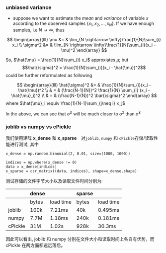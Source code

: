 ### unbiased variance
* suppose we want to estimate the *mean* and *variance* of variable $x$ according to the observed samples $\{x_1, x_2, ..., x_N\}$. If we have enough samples, i.e $N \rightarrow \infty$, thus

$$
\begin{array}{lll}
\mu &= & \lim_{N \rightarrow \infty}\frac{1}{N}\sum_{i} x_i \\
\sigma^2 &= & \lim_{N \rightarrow \infty}\frac{1}{N}\sum_{i}(x_i - \mu)^2
\end{array}
$$

So, $\hat{\mu} =  \frac{1}{N}\sum_{i} x_i$ approxiates $\mu$; but 
$$\hat{\sigma}^2 =  \frac{1}{N}\sum_{i}(x_i - \hat{\mu})^2$$ could be further reformulated as following

$$
\begin{array}{lll}
\hat{\sigma}^2 &= & \frac{1}{N}\sum_{i}(x_i - \hat{\mu})^2 \\
& = & (\frac{N-1}{N})^2 \frac{1}{N} \sum_{i} (x_i - \hat{\mu}_i)^2  \\
& = & (\frac{N-1}{N})^2 \bar{\sigma}^2
\end{array}
$$
where $\hat{\mu}_i \equiv \frac{1}{N-1}\sum_{j\neq i} x_j$

In the above, we can see that $\bar{\sigma}^2$
will be much closer to $\sigma^2$ than $\hat{\sigma}^2$


### joblib vs numpy vs cPickle
我们使用矩阵 **x_dense** 和 **x_sparse**　对`joblib`, `numpy` 和 `cPickle`存储/读取性能进行测试, 其中

`x_dense = np.random.binomial(2, 0.01, size=(1000, 1000))` 

```
indices = np.where(x_dense != 0)
data = x_dense[indices]
x_sparse = csr_matrix((data, indices), shape=x_dense.shape)
```

测试存储的文件字节大小以及读取文件时间分别为:

|        |dense |          |sparse|       |
|--------|------|----------|------|----------|
|        | bytes| load time|bytes | load time|
|joblib  |100k  | 7.21ms   |40k   | 0.495ms  |
|numpy   |7.7M  | 1.18ms   |240k  | 0.181ms  |
|cPickle  |31M| 1.02s    |928k  | 30.3ms   |


因此可以看出, joblib 和 numpy 分别在文件大小和读取时间上各自有优势，而 cPickle 在两方面都远远落后。